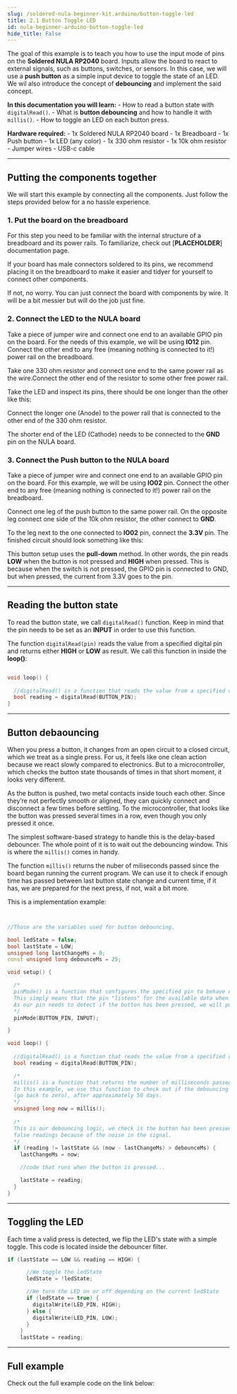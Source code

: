 ```yaml
---
slug: /soldered-nula-beginner-kit.arduino/button-toggle-led
title: 2.1 Button Toggle LED
id: nula-beginner-arduino-button-toggle-led
hide_title: False
---
```


The goal of this example is to teach you how to use the input mode of pins on the **Soldered NULA RP2040** board. Inputs allow the board to react to external signals, such as buttons, switches, or sensors. In this case, we will use a **push button** as a simple input device to toggle the state of an LED. We wil also introduce the concept of **debouncing** and implement the said concept.

**In this documentation you will learn:**
    - How to read a button state with `digitalRead()`.
    - What is **button debouncing** and how to handle it with `millis()`.
    - How to toggle an LED on each button press.

**Hardware required:**
    - 1x Soldered NULA RP2040 board
    - 1x Breadboard
    - 1x Push button
    - 1x LED (any color)
    - 1x 330 ohm resistor
    - 1x 10k ohm resistor
    - Jumper wires
    - USB-c cable

---

## Putting the components together
We will start this example by connecting all the components. Just follow the steps provided below for a no hassle experience.

### 1. Put the board on the breadboard
<InfoBox>For this step you need to be familiar with the internal structure of a breadboard and its power rails. To familiarize, check out [**PLACEHOLDER**] documentation page.</InfoBox>

If your board has male connectors soldered to its pins, we recommend placing it on the breadboard to make it easier and tidyer for yourself to connect other components.

<CenteredImage src="/img/under_construction.png" alt="placeholder" caption="NULA on breadboard" width="600px"/>

If not, no worry. You can just connect the board with components by wire. It will be a bit messier but will do the job just fine.


### 2. Connect the LED to the NULA board
Take a piece of jumper wire and connect one end to an available GPIO pin on the board. For the needs of this example, we will be using **IO12** pin. Connect the other end to any free (meaning nothing is connected to it!) power rail on the breadboard.


<CenteredImage src="/img/under_construction.png" alt="placeholder" caption="connection 1" width="600px"/>

Take one 330 ohm resistor and connect one end to the same power rail as the wire.Connect the other end of the resistor to some other free power rail. 

<CenteredImage src="/img/under_construction.png" alt="placeholder" caption="connection 2" width="600px"/>

Take the LED and inspect its pins, there should be one longer than the other like this:

<CenteredImage src="/img/nula-beginner-kit-arduino/led.jpg" alt="IO visualised" caption="Visualisation of input/output modes" />

Connect the longer one (Anode) to the power rail that is connected to the other end of the 330 ohm resistor.

<CenteredImage src="/img/under_construction.png" alt="placeholder" caption="connection 2" width="600px"/>

The shorter end of the LED (Cathode) needs to be connected to the **GND** pin on the NULA board.


### 3. Connect the Push button to the NULA board
Take a piece of jumper wire and connect one end to an available GPIO pin on the board. For this example, we will be using **IO02** pin. Connect the other end to any free (meaning nothing is connected to it!) power rail on the breadboard.

<CenteredImage src="/img/under_construction.png" alt="placeholder" caption="connection 1" width="600px"/>

Connect one leg of the push button to the same power rail. On the opposite leg connect one side of the 10k ohm resistor, the other connect to **GND**.

<CenteredImage src="/img/under_construction.png" alt="placeholder" caption="connection 2" width="600px"/>

To the leg next to the one connected to **IO02** pin, connect the **3.3V** pin. The finished circuit should look something like this:

<CenteredImage src="/img/under_construction.png" alt="placeholder" caption="connection 3" width="600px"/>

<InfoBox>This button setup uses the **pull-down** method. In other words, the pin reads **LOW** when the button is not pressed and **HIGH** when pressed. This is because when the switch is not pressed, the GPIO pin is connected to GND, but when pressed, the current from 3.3V goes to the pin. </InfoBox>

---

## Reading the button state
To read the button state, we call `digitalRead()` function. Keep in mind that the pin needs to be set as an **INPUT** in order to use this function.

The function `digitalRead(pin)` reads the value from a specified digital pin and returns either **HIGH** or **LOW** as result. We call this function in inside the **loop()**:

```cpp

void loop() {
  
  //digitalRead() is a function that reads the value from a specified digital pin, either HIGH or LOW.
  bool reading = digitalRead(BUTTON_PIN);
}
```

---

## Button debaouncing
When you press a button, it changes from an open circuit to a closed circuit, which we treat as a single press. For us, it feels like one clean action because we react slowly compared to electronics. But to a microcontroller, which checks the button state thousands of times in that short moment, it looks very different.

As the button is pushed, two metal contacts inside touch each other. Since they’re not perfectly smooth or aligned, they can quickly connect and disconnect a few times before settling. To the microcontroller, that looks like the button was pressed several times in a row, even though you only pressed it once.

<CenteredImage src="/img/nula-beginner-kit-arduino/button-debouncing-graph.png" alt="Button debouncing visualized" caption="Visualization of button debouncing" />

The simplest software-based strategy to handle this is the delay-based debouncer.
The whole point of it is to wait out the debouncing window. This is where the `millis()` comes in handy.

The function `millis()` returns the nuber of miliseconds passed since the board began running the current program. We can use it to check if enough time has passed between last button state change and current time, if it has, we are prepared for the next press, if not, wait a bit more.

This is a implementation example:

```cpp


//Those are the variables used for button debouncing.

bool ledState = false;
bool lastState = LOW;
unsigned long lastChangeMs = 0;
const unsigned long debounceMs = 25;

void setup() {

  /*
  pinMode() is a function that configures the specified pin to behave either as an input or in this case as an output.
  This simply means that the pin "listens" for the available data when in input mode, and "writes" data when in output mode.
  As our pin needs to detect if the button has been pressed, we will put the pin in INPUT mode.
  */
  pinMode(BUTTON_PIN, INPUT);  

}

void loop() {
  
  //digitalRead() is a function that reads the value from a specified digital pin, either HIGH or LOW.
  bool reading = digitalRead(BUTTON_PIN);

  /*
  millis() is a function that returns the number of milliseconds passed since the board began running the current program.
  In this example, we use this function to check out if the debouncing period has finnished. This number will overflow 
  (go back to zero), after approximately 50 days.
  */
  unsigned long now = millis();
 
  /*
  This is our debouncing logic, we check is the button has been pressed and if enough time has passed so that we dont get 
  false readings because of the noise in the signal.
  */
  if (reading != lastState && (now - lastChangeMs) > debounceMs) {
    lastChangeMs = now;

    //code that runs when the button is pressed...

    lastState = reading;
  }
}
```

---

## Toggling the LED
Each time a valid press is detected, we flip the LED's state with a simple toggle. This code is located inside the debouncer filter.

```cpp
if (lastState == LOW && reading == HIGH) {

      //We toggle the ledState
      ledState = !ledState;

      //We turn the LED on or off depending on the current ledState                
      if (ledState == true) {
        digitalWrite(LED_PIN, HIGH);
      } else {
        digitalWrite(LED_PIN, LOW);
      }
    }
    lastState = reading;
```

---

## Full example
Check out the full example code on the link below:
<QuickLink 
  title="2.1_Button_Toggle_LED.ino" 
  description="Example that shows how to toggle LED light with a press of a button"
  url="https://github.com/SolderedElectronics/Soldered-NULA-Beginner-kit-Arduino-project-examples/blob/main/2_Inputs_and_Basic_interaction/2.1_Button_Toggle_LED/2.1_Button_Toggle_LED.ino" 
/>

